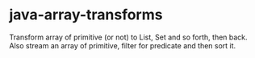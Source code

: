 # java-array-transforms
Transform array of primitive (or not) to List, Set and so forth, then back.  Also stream an array of primitive, filter for predicate and then sort it.
